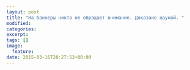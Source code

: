 ```yaml
---
layout: post
title: "На баннеры никто не обращает внимание. Доказано наукой. "
modified:
categories: 
excerpt:
tags: []
image:
  feature:
date: 2015-03-16T20:27:53+00:00
---
```


